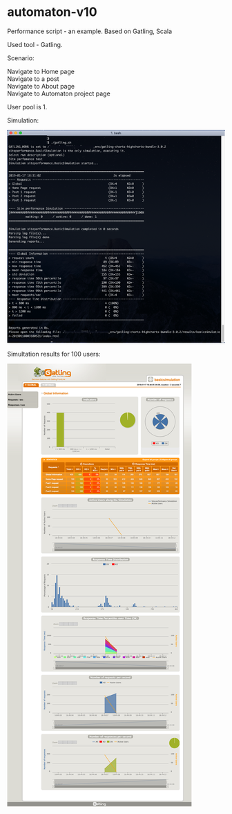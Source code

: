 # automaton-v10
Performance script - an example. Based on Gatling, Scala

Used tool - Gatling.

Scenario:

Navigate to Home page <br>
Navigate to a post <br>
Navigate to About page <br>
Navigate to Automaton project page <br> 

User pool is 1.

Simulation:

![alt text](https://github.com/BurhanH/automaton-v10/raw/master/simulation_terminal.png "Simulation") <br>

Simultation results for 100 users:

![alt text](https://github.com/BurhanH/automaton-v10/raw/master/simulation_results_1.png "Simulation results") <br>

